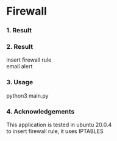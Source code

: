 # Firewall
### 1. Result
### 2. Result
insert firewall rule <br>
email alert <br>
### 3. Usage
python3 main.py <br>
### 4. Acknowledgements
This application is tested in ubuntu 20.0.4 <br>
to insert firewall rule, it uses IPTABLES <br>